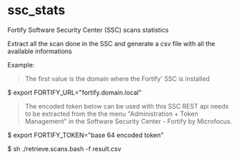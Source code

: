 # ssc_stats
Fortify Software Security Center (SSC) scans statistics

Extract all the scan done in the SSC and generate
a csv file with all the available informations

Example:
 > The first value is the domain where the Fortify' SSC is installed 
 
$ export FORTIFY_URL="fortify.domain.local" 
 
 > The encoded token below can be used with this SSC REST api needs to be extracted from the the menu "Administration + Token Management" in the Software Security Center - Fortify by Microfocus.
 
$ export FORTIFY_TOKEN="base 64 encoded token" 
 
$ sh ./retrieve.scans.bash -f result.csv
